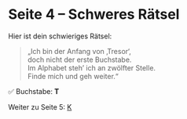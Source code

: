 
# Seite 4 – Schweres Rätsel

Hier ist dein schwieriges Rätsel:

> „Ich bin der Anfang von ‚Tresor‘,  
> doch nicht der erste Buchstabe.  
> Im Alphabet steh’ ich an zwölfter Stelle.  
> Finde mich und geh weiter.“

✅ Buchstabe: **T**

Weiter zu Seite 5: [K](K.md)
